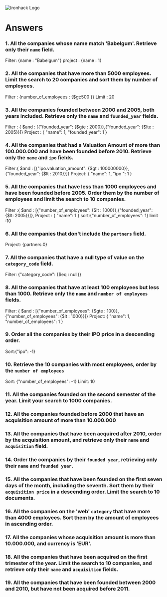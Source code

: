 ![Ironhack Logo](https://i.imgur.com/1QgrNNw.png)

# Answers

### 1. All the companies whose name match 'Babelgum'. Retrieve only their `name` field.

<!-- Your Code Goes Here -->
Filter: {name : "Babelgum"}
project : {name : 1}
### 2. All the companies that have more than 5000 employees. Limit the search to 20 companies and sort them by **number of employees**.

<!-- Your Code Goes Here -->
Filter : {number_of_employees : {$gt:500 }}
Limit : 20


### 3. All the companies founded between 2000 and 2005, both years included. Retrieve only the `name` and `founded_year` fields.
Filter : { $and : [{"founded_year": {$gte : 2000}},{"founded_year": {$lte : 2005}}]}
Project : { "name": 1, "founded_year": 1 }
<!-- Your Code Goes Here -->

### 4. All the companies that had a Valuation Amount of more than 100.000.000 and have been founded before 2010. Retrieve only the `name` and `ipo` fields.
Filter:{ $and : [{"ipo.valuation_amount": {$gt : 100000000}},{"founded_year": {$lt : 2010}}]}
Project: { "name": 1, "ipo ": 1 }
<!-- Your Code Goes Here -->

### 5. All the companies that have less than 1000 employees and have been founded before 2005. Order them by the number of employees and limit the search to 10 companies.
Filter :{ $and : [{"number_of_employees": {$lt : 1000}},{"founded_year": {$lt: 2005}}]}, 
Project : { "name": 1 }
sort:{"number_of_employees": 1}
limit :10
<!-- Your Code Goes Here -->

### 6. All the companies that don't include the `partners` field.
Project: {partners:0}
<!-- Your Code Goes Here -->

### 7. All the companies that have a null type of value on the `category_code` field.
Filter: {"category_code": {$eq : null}}
<!-- Your Code Goes Here -->

### 8. All the companies that have at least 100 employees but less than 1000. Retrieve only the `name` and `number of employees` fields.
Filter: { $and : [{"number_of_employees": {$gte : 100}},{"number_of_employees": {$lt : 1000}}]}
Project: { "name": 1, "number_of_employees": 1 }
<!-- Your Code Goes Here -->

### 9. Order all the companies by their IPO price in a descending order.

<!-- Your Code Goes Here -->
Sort:{"ipo": -1}

### 10. Retrieve the 10 companies with most employees, order by the `number of employees`

<!-- Your Code Goes Here -->
Sort: {"number_of_employees": -1}
Limit: 10

### 11. All the companies founded on the second semester of the year. Limit your search to 1000 companies.

<!-- Your Code Goes Here -->

### 12. All the companies founded before 2000 that have an acquisition amount of more than 10.000.000

<!-- Your Code Goes Here -->

### 13. All the companies that have been acquired after 2010, order by the acquisition amount, and retrieve only their `name` and `acquisition` field.

<!-- Your Code Goes Here -->

### 14. Order the companies by their `founded year`, retrieving only their `name` and `founded year`.

<!-- Your Code Goes Here -->

### 15. All the companies that have been founded on the first seven days of the month, including the seventh. Sort them by their `acquisition price` in a descending order. Limit the search to 10 documents.

<!-- Your Code Goes Here -->

### 16. All the companies on the 'web' `category` that have more than 4000 employees. Sort them by the amount of employees in ascending order.

<!-- Your Code Goes Here -->

### 17. All the companies whose acquisition amount is more than 10.000.000, and currency is 'EUR'.

<!-- Your Code Goes Here -->

### 18. All the companies that have been acquired on the first trimester of the year. Limit the search to 10 companies, and retrieve only their `name` and `acquisition` fields.

<!-- Your Code Goes Here -->

### 19. All the companies that have been founded between 2000 and 2010, but have not been acquired before 2011.

<!-- Your Code Goes Here -->
